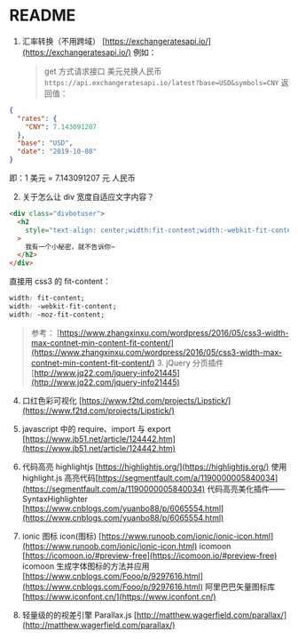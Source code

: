 # README

1. 汇率转换（不用跨域） [https://exchangeratesapi.io/](https://exchangeratesapi.io/) 例如：
   > get 方式请求接口 美元兑换人民币 `https://api.exchangeratesapi.io/latest?base=USD&symbols=CNY` 返回值：

```json
{
  "rates": {
    "CNY": 7.143091207
  },
  "base": "USD",
  "date": "2019-10-08"
}
```

即：1 美元 = 7.143091207 元 人民币

2. 关于怎么让 div 宽度自适应文字内容？

```html
<div class="divbotuser">
  <h2
    style="text-align: center;width:fit-content;width:-webkit-fit-content;width:-moz-fit-content;"
  >
    我有一个小秘密，就不告诉你~
  </h2>
</div>
```

直接用 css3 的 fit-content：

```css
width: fit-content;
width: -webkit-fit-content;
width: -moz-fit-content;
```

> 参考： [https://www.zhangxinxu.com/wordpress/2016/05/css3-width-max-contnet-min-content-fit-content/](https://www.zhangxinxu.com/wordpress/2016/05/css3-width-max-contnet-min-content-fit-content/) 3. jQuery 分页插件 [http://www.jq22.com/jquery-info21445](http://www.jq22.com/jquery-info21445)

4. 口红色彩可视化 [https://www.f2td.com/projects/Lipstick/](https://www.f2td.com/projects/Lipstick/)

5. javascript 中的 require、import 与 export [https://www.jb51.net/article/124442.htm](https://www.jb51.net/article/124442.htm)

6. 代码高亮 highlightjs [https://highlightjs.org/](https://highlightjs.org/) 使用 highlight.js 高亮代码[https://segmentfault.com/a/1190000005840034](https://segmentfault.com/a/1190000005840034) 代码高亮美化插件——SyntaxHighlighter [https://www.cnblogs.com/yuanbo88/p/6065554.html](https://www.cnblogs.com/yuanbo88/p/6065554.html)

7. ionic 图标 icon(图标) [https://www.runoob.com/ionic/ionic-icon.html](https://www.runoob.com/ionic/ionic-icon.html) icomoon [https://icomoon.io/#preview-free](https://icomoon.io/#preview-free) icomoon 生成字体图标的方法并应用 [https://www.cnblogs.com/Fooo/p/9297616.html](https://www.cnblogs.com/Fooo/p/9297616.html) 阿里巴巴矢量图标库 [https://www.iconfont.cn/](https://www.iconfont.cn/)

8. 轻量级的的视差引擎 Parallax.js [http://matthew.wagerfield.com/parallax/](http://matthew.wagerfield.com/parallax/)
